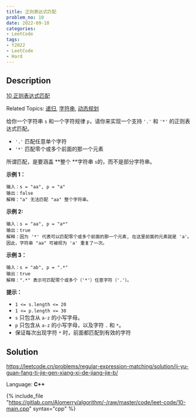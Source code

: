 ```yaml
---
title: 正则表达式匹配
problem_no: 10
date: 2022-09-10
categories:
- LeetCode
tags:
- Y2022
- LeetCode
- Hard
---
```


## Description

[10 正则表达式匹配](https://leetcode.cn/problems/regular-expression-matching/)

Related Topics: [递归](https://leetcode.cn/tag/recursion/), [字符串](https://leetcode.cn/tag/string/), [动态规划](https://leetcode.cn/tag/dynamic-programming/)


给你一个字符串 `s` 和一个字符规律 `p`，请你来实现一个支持 `'.'` 和 `'*'` 的正则表达式匹配。

*   `'.'` 匹配任意单个字符
*   `'*'` 匹配零个或多个前面的那一个元素

所谓匹配，是要涵盖 **整个 **字符串 `s`的，而不是部分字符串。

**示例 1：**

```
输入：s = "aa", p = "a"
输出：false
解释："a" 无法匹配 "aa" 整个字符串。
```

**示例 2:**

```
输入：s = "aa", p = "a*"
输出：true
解释：因为 '*' 代表可以匹配零个或多个前面的那一个元素, 在这里前面的元素就是 'a'。因此，字符串 "aa" 可被视为 'a' 重复了一次。
```

**示例 3：**

```
输入：s = "ab", p = ".*"
输出：true
解释：".*" 表示可匹配零个或多个（'*'）任意字符（'.'）。
```

**提示：**

*   `1 <= s.length <= 20`
*   `1 <= p.length <= 30`
*   `s` 只包含从 `a-z` 的小写字母。
*   `p` 只包含从 `a-z` 的小写字母，以及字符 `.` 和 `*`。
*   保证每次出现字符 `*` 时，前面都匹配到有效的字符


## Solution

https://leetcode.cn/problems/regular-expression-matching/solution/ji-yu-guan-fang-ti-jie-gen-xiang-xi-de-jiang-jie-b/

Language: **C++**

{% include_file "https://gitlab.com/Alomerry/algorithm/-/raw/master/code/leet-code/10-main.cpp" syntax="cpp" %}